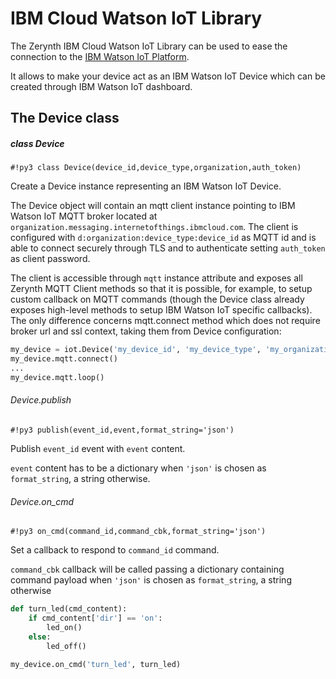 # IBM Cloud Watson IoT Library

The Zerynth IBM Cloud Watson IoT Library can be used to ease the connection to the [IBM Watson IoT Platform](https://internetofthings.ibmcloud.com/).

It allows to make your device act as an IBM Watson IoT Device which can be created through IBM Watson IoT dashboard.

## The Device class

##### class Device

```#!py3 class Device(device_id,device_type,organization,auth_token)```

Create a Device instance representing an IBM Watson IoT Device.

The Device object will contain an mqtt client instance pointing to IBM Watson IoT MQTT broker located at `organization.messaging.internetofthings.ibmcloud.com`.
The client is configured with `d:organization:device_type:device_id` as MQTT id and is able to connect securely through TLS and to authenticate setting `auth_token` as client password.

The client is accessible through `mqtt` instance attribute and exposes all Zerynth MQTT Client methods so that it is possible, for example, to setup
custom callback on MQTT commands (though the Device class already exposes high-level methods to setup IBM Watson IoT specific callbacks).
The only difference concerns mqtt.connect method which does not require broker url and ssl context, taking them from Device configuration:

```python
my_device = iot.Device('my_device_id', 'my_device_type', 'my_organization', 'auth_token')
my_device.mqtt.connect()
...
my_device.mqtt.loop()
```

###### Device.publish

```#!py3 publish(event_id,event,format_string='json')```

Publish `event_id` event with `event` content.

`event` content has to be a dictionary when `'json'` is chosen as `format_string`, a string otherwise.

###### Device.on_cmd

```#!py3 on_cmd(command_id,command_cbk,format_string='json')```

Set a callback to respond to `command_id` command.

`command_cbk` callback will be called passing a dictionary containing command payload when `'json'` is chosen as `format_string`, a string otherwise

```python
def turn_led(cmd_content):
    if cmd_content['dir'] == 'on':
        led_on()
    else:
        led_off()

my_device.on_cmd('turn_led', turn_led)
```
<!--stackedit_data:
eyJoaXN0b3J5IjpbMTc4MTgwMzkzXX0=
-->
